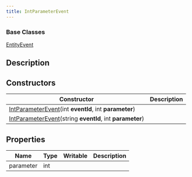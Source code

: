 ```yaml
---
title: IntParameterEvent
---
```

### Base Classes

[EntityEvent](/vext/ref/shared/class/entityevent)

## Description

## Constructors

| Constructor                                                                                        | Description |
| -------------------------------------------------------------------------------------------------- | ----------- |
| [IntParameterEvent](/vext/ref/shared/class/intparameterevent)(int **eventId**, int **parameter**)    |             |
| [IntParameterEvent](/vext/ref/shared/class/intparameterevent)(string **eventId**, int **parameter**) |             |

## Properties

| Name      | Type | Writable | Description |
| --------- | ---- | -------- | ----------- |
| parameter | int  |          |             |

